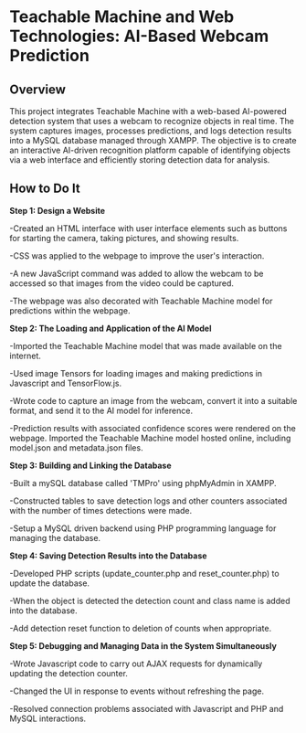 # Teachable Machine and Web Technologies: AI-Based Webcam Prediction

## Overview

This project integrates Teachable Machine with a web-based AI-powered detection system that uses a webcam to recognize objects in real time. The system captures images, processes predictions, and logs detection results into a MySQL database managed through XAMPP. The objective is to create an interactive AI-driven recognition platform capable of identifying objects via a web interface and efficiently storing detection data for analysis.

## How to Do It
**Step 1: Design a Website**

-Created an HTML interface with user interface elements such as buttons for starting the camera, taking pictures, and showing results.

-CSS was applied to the webpage to improve the user's interaction.

-A new JavaScript command was added to allow the webcam to be accessed so that images from the video could be captured.

-The webpage was also decorated with Teachable Machine model for predictions within the webpage.

**Step 2: The Loading and Application of the AI Model**

-Imported the Teachable Machine model that was made available on the internet.

-Used image Tensors for loading images and making predictions in Javascript and TensorFlow.js.

-Wrote code to capture an image from the webcam, convert it into a suitable format, and send it to the AI model for inference.

-Prediction results with associated confidence scores were rendered on the webpage.
Imported the Teachable Machine model hosted online, including model.json and metadata.json files.

**Step 3: Building and Linking the Database**

-Built a mySQL database called 'TMPro' using phpMyAdmin in XAMPP.

-Constructed tables to save detection logs and other counters associated with the number of times detections were made.

-Setup a MySQL driven backend using PHP programming language for managing the database.

**Step 4: Saving Detection Results into the Database**

-Developed PHP scripts (update_counter.php and reset_counter.php) to update the database.

-When the object is detected the detection count and class name is added into the database.

-Add detection reset function to deletion of counts when appropriate.

**Step 5: Debugging and Managing Data in the System Simultaneously**

-Wrote Javascript code to carry out AJAX requests for dynamically updating the detection counter.

-Changed the UI in response to events without refreshing the page.

-Resolved connection problems associated with Javascript and PHP and MySQL interactions.
